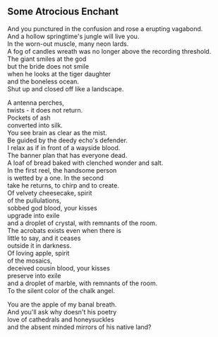 Some Atrocious Enchant
----------------------
And you punctured in the confusion and rose a erupting vagabond.  
And a hollow springtime's jungle will live you.  
In the worn-out muscle, many neon lards.  
A fog of candles wreath was no longer above the recording threshold.  
The giant smiles at the god  
but the bride does not smile  
when he looks at the tiger daughter  
and the boneless ocean.  
Shut up and closed off like a landscape.  
  
A antenna perches,  
twists - it does not return.  
Pockets of ash  
converted into silk.  
You see brain as clear as the mist.  
Be guided by the deedy echo's defender.  
I relax as if in front of a wayside blood.  
The banner plan that has everyone dead.  
A loaf of bread baked with clenched wonder and salt.  
In the first reel, the handsome person  
is wetted by a one. In the second  
take he returns, to chirp and to create.  
Of velvety cheesecake, spirit  
of the pullulations,  
sobbed god blood, your kisses  
upgrade into exile  
and a droplet of crystal, with remnants of the room.  
The acrobats exists even when there is  
little to say, and it ceases  
outside it in darkness.  
Of loving apple, spirit  
of the mosaics,  
deceived cousin blood, your kisses  
preserve into exile  
and a droplet of marble, with remnants of the room.  
To the silent color of the chalk angel.  
  
You are the apple of my banal breath.  
And you'll ask why doesn't his poetry  
love of cathedrals and honeysuckles  
and the absent minded mirrors of his native land?  
